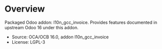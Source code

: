 # Overview

Packaged Odoo addon: l10n_gcc_invoice. Provides features documented in upstream Odoo 16 under this addon.

- Source: OCA/OCB 16.0, addon l10n_gcc_invoice
- License: LGPL-3
